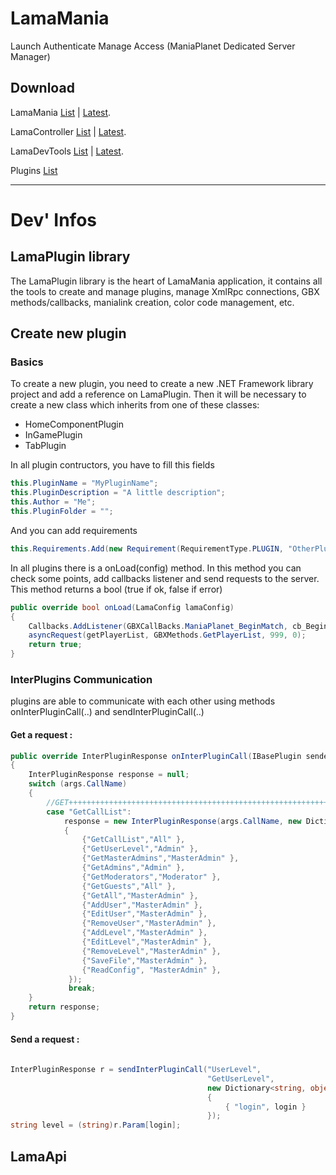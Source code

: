 
# LamaMania

Launch Authenticate Manage Access (ManiaPlanet Dedicated Server Manager)

## Download

LamaMania      [List](https://lamamania.yoxclan.fr/Downloads/LamaMania.php) | [Latest](https://lamamania.yoxclan.fr/Downloads/LamaMania_Latest.exe).

LamaController [List](https://lamamania.yoxclan.fr/Downloads/LamaController.php) | [Latest](https://lamamania.yoxclan.fr/Downloads/LamaController_Latest.exe).

LamaDevTools   [List](https://lamamania.yoxclan.fr/Downloads/LDT.php) | [Latest](https://lamamania.yoxclan.fr/Downloads/LDT_Latest.exe).

Plugins        [List](https://lamamania.yoxclan.fr/Downloads/LamaPlugins.php) 
___





# Dev' Infos

## LamaPlugin library

The LamaPlugin library is the heart of LamaMania application, it contains all the tools to create and manage plugins, manage XmlRpc connections, GBX methods/callbacks, manialink creation, color code management, etc.

## Create new plugin

### Basics

To create a new plugin, you need to create a new .NET Framework library project
and add a reference on LamaPlugin. Then it will be necessary to create a new class which inherits from one of these classes:
- HomeComponentPlugin
- InGamePlugin
- TabPlugin

In all plugin contructors, you have to fill this fields
```csharp
this.PluginName = "MyPluginName";
this.PluginDescription = "A little description";
this.Author = "Me";
this.PluginFolder = "";
```

And you can add requirements
```csharp
this.Requirements.Add(new Requirement(RequirementType.PLUGIN, "OtherPlugin"));
```

In all plugins there is a onLoad(config) method. In this method you can check some points, add callbacks listener and send requests to the server. This method returns a bool (true if ok, false if error)


```csharp
public override bool onLoad(LamaConfig lamaConfig)
{
    Callbacks.AddListener(GBXCallBacks.ManiaPlanet_BeginMatch, cb_BeginMatch);   
    asyncRequest(getPlayerList, GBXMethods.GetPlayerList, 999, 0);
    return true;
}
```



### InterPlugins Communication

plugins are able to communicate with each other using methods onInterPluginCall(..) and sendInterPluginCall(..)

#### Get a request : 

```csharp
public override InterPluginResponse onInterPluginCall(IBasePlugin sender, InterPluginArgs args)
{
    InterPluginResponse response = null;
    switch (args.CallName)
    {
        //GET++++++++++++++++++++++++++++++++++++++++++++++++++++++++++++++++++++++++++++++++++++++++++
        case "GetCallList":
            response = new InterPluginResponse(args.CallName, new Dictionary<string, object>
            {
                {"GetCallList","All" },
                {"GetUserLevel","Admin" },
                {"GetMasterAdmins","MasterAdmin" },
                {"GetAdmins","Admin" },
                {"GetModerators","Moderator" },
                {"GetGuests","All" },
                {"GetAll","MasterAdmin" },
                {"AddUser","MasterAdmin" },
                {"EditUser","MasterAdmin" },
                {"RemoveUser","MasterAdmin" },
                {"AddLevel","MasterAdmin" },
                {"EditLevel","MasterAdmin" },
                {"RemoveLevel","MasterAdmin" },
                {"SaveFile","MasterAdmin" },
                {"ReadConfig", "MasterAdmin" },
             });
             break;
    }
    return response;
}
```

#### Send a request : 

```csharp
                                        
InterPluginResponse r = sendInterPluginCall("UserLevel",                        //Plugin Name
                                            "GetUserLevel",                     //Call Name
                                            new Dictionary<string, object>()    //Args
                                            {  
                                                { "login", login }
                                            });
string level = (string)r.Param[login];
```

## LamaApi





